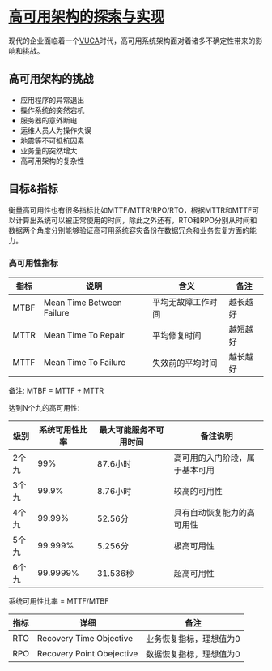 # [高可用架构的探索与实现](https://blog.csdn.net/liumiaocn/article/details/77466760)

现代的企业面临着一个[VUCA](https://baike.baidu.com/item/VUCA/7072481?fr=aladdin)时代，高可用系统架构面对着诸多不确定性带来的影响和挑战。

## 高可用架构的挑战

* 应用程序的异常退出
* 操作系统的突然宕机
* 服务器的意外断电
* 运维人员人为操作失误
* 地震等不可抵抗因素
* 业务量的突然增大
* 高可用架构的复杂性

## 目标&指标

衡量高可用性也有很多指标比如MTTF/MTTR/RPO/RTO，根据MTTR和MTTF可以计算出系统可以被正常使用的时间，除此之外还有，RTO和RPO分别从时间和数据两个角度分别能够验证高可用系统容灾备份在数据冗余和业务恢复方面的能力。

### 高可用性指标

指标 |      说明                 |          含义      | 备注
-----|---------------------------|-------------------|-----
MTBF | Mean Time Between Failure | 平均无故障工作时间  | 越长越好
MTTR |    Mean Time To Repair    |    平均修复时间    | 越短越好
MTTF |    Mean Time To Failure   |  失效前的平均时间   | 越长越好

备注: MTBF = MTTF + MTTR

达到N个九的高可用性:

级别 | 系统可用性比率 | 最大可能服务不可用时间 | 备注说明
-----|--------------|-----------------------|--------
2个九 |     99%       |       87.6小时        | 高可用的入门阶段，属于基本可用
3个九 |    99.9%      |       8.76小时        | 较高的可用性
4个九 |    99.99%     |       52.56分         | 具有自动恢复能力的高可用性
5个九 |    99.999%    |       5.256分         | 极高可用性
6个九 |    99.9999%   |       31.536秒        | 超高可用性

系统可用性比率 = MTTF/MTBF

指标 |            详细           |    备注 
-----|---------------------------|-----------------------
RTO  | Recovery Time Objective   | 业务恢复指标，理想值为0
RPO  | Recovery Point Obejective | 数据恢复指标，理想值为0